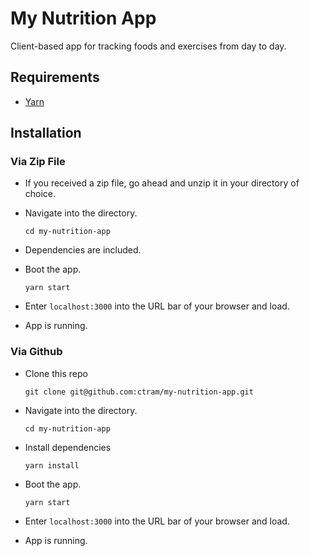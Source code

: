 # My Nutrition App

Client-based app for tracking foods and exercises from day to day.

## Requirements

- [Yarn](https://yarnpkg.com/lang/en/)

## Installation

### Via Zip File

- If you received a zip file, go ahead and unzip it in your directory of choice.
- Navigate into the directory.

  `cd my-nutrition-app`

- Dependencies are included.
- Boot the app.

  `yarn start`

- Enter `localhost:3000` into the URL bar of your browser and load.
- App is running.

### Via Github

- Clone this repo

  `git clone git@github.com:ctram/my-nutrition-app.git`

- Navigate into the directory.

  `cd my-nutrition-app`

- Install dependencies

  `yarn install`
- Boot the app.

  `yarn start`

- Enter `localhost:3000` into the URL bar of your browser and load.
- App is running.

